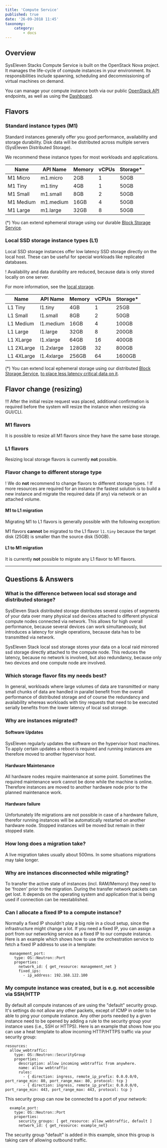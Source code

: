 ```yaml
---
title: 'Compute Service'
published: true
date: '26-09-2018 11:45'
taxonomy:
    category:
        - docs
---
```


## Overview

SysEleven Stacks Compute Service is built on the OpenStack Nova project.
It manages the life-cycle of compute instances in your environment. Its responsibilities include spawning, scheduling and decommissioning of virtual machines on demand.

You can manage your compute instance both via our public [OpenStack API](../../03.Tutorials/04.api-access/docs.en.md) endpoints, as well as using the [Dashboard](https://dashboard.cloud.syseleven.net).


## Flavors

### Standard instance types (M1)

Standard instances generally offer you good performance, availability and storage durability.
Disk data will be distributed across multiple servers (SysEleven Distributed Storage).

We recommend these instance types for most workloads and applications.

Name        | API Name    | Memory | vCPUs | Storage* |
------------|-------------|--------|-------|----------|
M1 Micro    |  m1.micro   |  2GB   |   1   |   50GB   |
M1 Tiny     |  m1.tiny    |  4GB   |   1   |   50GB   |
M1 Small    |  m1.small   |  8GB   |   2   |   50GB   |
M1 Medium   |  m1.medium  | 16GB   |   4   |   50GB   |
M1 Large    |  m1.large   | 32GB   |   8   |   50GB   |

(*)
You can extend ephemeral storage using our durable [Block Storage Service](../03.block-storage/docs.en.md).

### Local SSD storage instance types (L1)

Local SSD storage instances offer low latency SSD storage directly on the local host.
These can be useful for special workloads like replicated databases.

! Availability and data durability are reduced, because data is only stored locally on one server.

For more information, see the [local storage](../04.local-storage/docs.en.md).

Name        | API Name    | Memory | vCPUs | Storage* |
------------|-------------|--------|-------|----------|
L1 Tiny     | l1.tiny     |   4GB  |   1   |   25GB   |
L1 Small    | l1.small    |   8GB  |   2   |   50GB   |
L1 Medium   | l1.medium   |  16GB  |   4   |  100GB   |
L1 Large    | l1.large    |  32GB  |   8   |  200GB   |
L1 XLarge   | l1.xlarge   |  64GB  |  16   |  400GB   |
L1 2XLarge  | l1.2xlarge  | 128GB  |  32   |  800GB   |
L1 4XLarge  | l1.4xlarge  | 256GB  |  64   | 1600GB   |

(*)
You can extend local ephemeral storage using our distributed [Block Storage Service](../03.block-storage/docs.en.md),
[to place less latency critical data on it](../04.local-storage/docs.en.md#can-i-combine-local-ssd-storage-with-distributed-storage).


## Flavor change (resizing)

!!! After the initial resize request was placed, additional confirmation is required before the system will resize the instance when resizing via GUI/CLI.

### M1 flavors

It is possible to resize all M1 flavors since they have the same base storage.

### L1 flavors

Resizing local storage flavors is currently **not** possible.

### Flavor change to different storage type

! We do **not** recommend to change flavors to different storage types.
! If more resources are required for an instance the fastest solution is to build a new instance and migrate the required data (if any) via network or an attached volume.

#### M1 to L1 migration

Migrating M1 to L1 flavors is generally possible with the following exception:

M1 flavors **cannot** be migrated to the L1 flavor `l1.tiny` because the target disk (25GB) is smaller than the source disk (50GB).

#### L1 to M1 migration

It is currently **not** possible to migrate any L1 flavor to M1 flavors.

---

## Questions & Answers

### What is the difference between local ssd storage and distributed storage?

SysEleven Stack distributed storage distributes several copies of segments of your data over many physical ssd devices attached to different physical compute nodes connected via network. This allows for high overall performance, because several devices can work simultaneously, but introduces a latency for single operations, because data has to be transmitted via network.

SysEleven Stack local ssd storage stores your data on a local raid mirrored ssd storage directly attached to the compute node. This reduces the latency, because no network is involved, but also redundancy, because only two devices and one compute node are involved.

### Which storage flavor fits my needs best?

In general, workloads where large volumes of data are transmitted or many small chunks of data are handled in parallel benefit from the overall performance of distributed storage and of course the redundancy and availability whereas workloads with tiny requests that need to be executed serially benefits from the lower latency of local ssd storage.

### Why are instances migrated?

#### Software Updates

SysEleven regularly updates the software on the hypervisor host machines.
To apply certain updates a reboot is required and running instances are therefore moved to another
hypervisor host.

#### Hardware Maintenance

All hardware nodes require maintenance at some point. Sometimes the required maintenance work cannot be done
while the machine is online. Therefore instances are moved to another hardware node prior to the planned maintenance work.

#### Hardware failure

Unfortunately life migrations are not possible in case of a hardware failure, therefor running instances will be automatically restarted on another hardware node. Stopped instances will be moved but remain in their stopped state.

### How long does a migration take?

A live migration takes usually about 500ms. In some situations migrations may take longer.

### Why are instances disconnected while migrating?

To transfer the active state of instances (incl. RAM/Memory) they need to be 'frozen' prior to the migration. During the transfer network packets can get lost. It depends on the operating system and application that is being used if connection can be reestablished.

### Can I allocate a fixed IP to a compute instance?

Normally a fixed IP shouldn't play a big role in a cloud setup, since the infrastructure might change a lot.
If you need a fixed IP, you can assign a port from our networking service as a fixed IP to our compute instance. Here is an example which shows how to use the orchestration service to fetch a fixed IP address to use in a template:

```plain
  management_port:
    type: OS::Neutron::Port
    properties:
      network_id: { get_resource: management_net }
      fixed_ips:
        - ip_address: 192.168.122.100
```

### My compute instance was created, but is e.g. not accessible via SSH/HTTP

By default all compute instances of are using the "default" security group. It's settings do not allow any other packets, except of ICMP in order to be able to ping your compute instance. Any other ports needed by a given instance need to be opened by adding a rule to the security group your instance uses (i.e., SSH or HTTPS).
Here is an example that shows how you can use a heat template to allow incoming HTTP/HTTPS traffic via your security group:

```plain
resources:
  allow_webtraffic:
    type: OS::Neutron::SecurityGroup
    properties:
      description: allow incoming webtraffic from anywhere.
      name: allow webtraffic
      rules:
        - { direction: ingress, remote_ip_prefix: 0.0.0.0/0, port_range_min: 80, port_range_max: 80, protocol: tcp }
        - { direction: ingress, remote_ip_prefix: 0.0.0.0/0, port_range_min: 443, port_range_max: 443, protocol: tcp }
```

This security group can now be connected to a port of your network:

```plain
  example_port:
    type: OS::Neutron::Port
    properties:
      security_groups: [ get_resource: allow_webtraffic, default ]
      network_id: { get_resource: example_net}
```

The security group "default" is added in this example, since this group is taking care of allowing outbound traffic.
